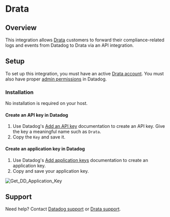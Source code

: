 # Drata

## Overview

This integration allows [Drata][5] customers to forward their compliance-related logs and events from Datadog to Drata via an API integration.

## Setup

To set up this integration, you must have an active [Drata account][6]. You must also have proper [admin permissions][7] in Datadog.

### Installation

No installation is required on your host.


#### Create an API key in Datadog

1. Use Datadog's [Add an API key][2] documentation to create an API key. Give the key a meaningful name such as `Drata`.
2. Copy the `Key` and save it.


#### Create an application key in Datadog

1. Use Datadog's [Add application keys][3] documentation to create an application key.
2. Copy and save your application key.

![Get_DD_Application_Key](https://raw.githubusercontent.com/DataDog/integrations-extras/master/drata/images/Get_DD_Application_Key.png)



## Support

Need help? Contact [Datadog support][1] or [Drata support][4].


[1]: https://docs.datadoghq.com/help/
[2]: https://docs.datadoghq.com/account_management/api-app-keys/#add-an-api-key-or-client-token
[3]: https://docs.datadoghq.com/account_management/api-app-keys/#add-application-keys
[4]: mailto:support@drata.com
[5]: https://www.drata.com
[6]: https://drata.com/demo
[7]: https://docs.datadoghq.com/account_management/rbac/permissions/
[8]: https://raw.githubusercontent.com/DataDog/integrations-extras/master/drata/images/Get_DD_Application_Key.png
